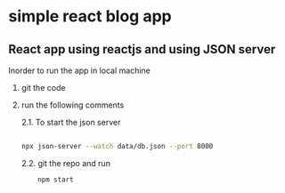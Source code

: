 # simple react blog app

## React app using reactjs and using JSON server

Inorder to run the app in local machine

 1. git the code
 2. run the following comments

    2.1. To start the json server

    ```bash

    npx json-server --watch data/db.json --port 8000

    ```

    2.2. git the repo and run

    ``` bash
        npm start
    ```
